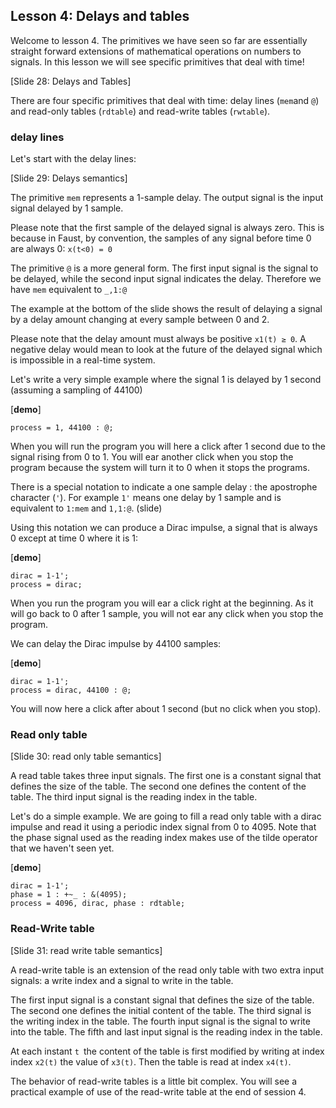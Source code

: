 
## Lesson 4: Delays and tables

Welcome to lesson 4. The primitives we have seen so far are essentially straight forward
extensions of mathematical operations on numbers to signals. In this lesson we will see specific primitives that deal with time!

[Slide 28: Delays and Tables]

There are four specific primitives that deal with time: delay lines (`mem`and `@`)
and read-only tables (`rdtable`) and read-write tables (`rwtable`).

### delay lines

Let's start with the delay lines:

[Slide 29: Delays semantics]

The primitive `mem` represents a 1-sample delay. The output signal is the input
signal delayed by 1 sample.

Please note that the first sample of the delayed signal is always zero. This is because in Faust,
by convention, the samples of any signal before time 0 are always 0: `x(t<0) = 0`

The primitive `@` is a more general form. The first input signal is the signal to be delayed, while the second input signal indicates the delay. Therefore we have `mem` equivalent to `_,1:@`

The example at the bottom of the slide shows the result of delaying a signal by a delay amount changing at every sample between 0 and 2.

Please note that the delay amount must always be positive `x1(t) ≥ 0`. A negative delay would mean to look at the future of the delayed signal which is impossible in a real-time system.

Let's write a very simple example where the signal 1 is delayed by 1 second (assuming a sampling of 44100)

[**demo**]

    process = 1, 44100 : @;


When you will run the program you will here a click after 1 second due to the signal rising from 0 to 1. You will ear another click when you stop the program because the system will turn it to 0 when it stops the programs.

There is a special notation to indicate a one sample delay : the apostrophe character (`'`).
For example `1'` means one delay by 1 sample and is equivalent to `1:mem` and `1,1:@`. (slide)

Using this notation we can produce a Dirac impulse, a signal that is always 0 except at time 0 where it is 1:

[**demo**]

    dirac = 1-1';
    process = dirac;


When you run the program you will ear a click right at the beginning. As it will go back to 0 after 1 sample, you will not ear any click when you stop the program.

We can delay the Dirac impulse by 44100 samples:

[**demo**]

    dirac = 1-1';
    process = dirac, 44100 : @;


You will now here a click after about 1 second (but no click when you stop).


### Read only table

[Slide 30: read only table semantics]

A read table takes three input signals. The first one is a constant signal that
defines the size of the table. The second one defines the content of the table.
The third input signal is the reading index in the table.

Let's do a simple example. We are going to fill a read only table with a dirac impulse and
read it using a periodic index signal from 0 to 4095. Note that the phase signal used as
the reading index makes use of the tilde operator that we haven't seen yet.

[**demo**]

    dirac = 1-1';
    phase = 1 : +~_ : &(4095);
    process = 4096, dirac, phase : rdtable;


### Read-Write table

[Slide 31: read write table semantics]

A read-write table is an extension of the read only table with two extra input signals:
a write index and a signal to write in the table.

The first input signal is a constant signal that defines the size of the table. The second
one defines the initial content of the table. The third signal is the writing index in the table.
The fourth input signal is the signal to write into the table. The fifth and last input signal
is the reading index in the table.

At each instant `t `the content of the table is first modified by writing at index
index `x2(t)` the value of `x3(t)`. Then the table is read at index `x4(t)`.

The behavior of read-write tables is a little bit complex. You will see a practical example
of use of the read-write table at the end of session 4.
